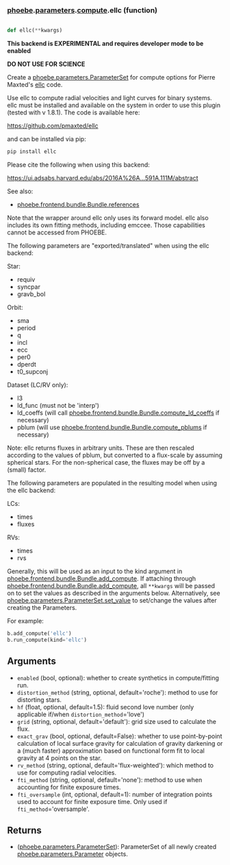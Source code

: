 ### [phoebe](phoebe.md).[parameters](phoebe.parameters.md).[compute](phoebe.parameters.compute.md).ellc (function)


```py

def ellc(**kwargs)

```



**This backend is EXPERIMENTAL and requires developer mode to be enabled**

**DO NOT USE FOR SCIENCE**

Create a [phoebe.parameters.ParameterSet](phoebe.parameters.ParameterSet.md) for compute options for Pierre
Maxted's [ellc](https://github.com/pmaxted/ellc) code.

Use ellc to compute radial velocities and light curves for binary systems.
ellc must be installed and available on the system in order to use
this plugin (tested with v 1.8.1).  The code is available here:

https://github.com/pmaxted/ellc

and can be installed via pip:

```py
pip install ellc
```

Please cite the following when using this backend:

https://ui.adsabs.harvard.edu/abs/2016A%26A...591A.111M/abstract

See also:
* [phoebe.frontend.bundle.Bundle.references](phoebe.frontend.bundle.Bundle.references.md)

Note that the wrapper around ellc only uses its forward model.
ellc also includes its own fitting methods, including emccee.
Those capabilities cannot be accessed from PHOEBE.

The following parameters are "exported/translated" when using the ellc
backend:

Star:
* requiv
* syncpar
* gravb_bol

Orbit:
* sma
* period
* q
* incl
* ecc
* per0
* dperdt
* t0_supconj

Dataset (LC/RV only):
* l3
* ld_func (must not be 'interp')
* ld_coeffs (will call [phoebe.frontend.bundle.Bundle.compute_ld_coeffs](phoebe.frontend.bundle.Bundle.compute_ld_coeffs.md) if necessary)
* pblum (will use [phoebe.frontend.bundle.Bundle.compute_pblums](phoebe.frontend.bundle.Bundle.compute_pblums.md) if necessary)

Note: ellc returns fluxes in arbitrary units.  These are then rescaled according
to the values of pblum, but converted to a flux-scale by assuming spherical stars.
For the non-spherical case, the fluxes may be off by a (small) factor.


The following parameters are populated in the resulting model when using the
ellc backend:

LCs:
* times
* fluxes

RVs:
* times
* rvs

Generally, this will be used as an input to the kind argument in
[phoebe.frontend.bundle.Bundle.add_compute](phoebe.frontend.bundle.Bundle.add_compute.md).  If attaching through
[phoebe.frontend.bundle.Bundle.add_compute](phoebe.frontend.bundle.Bundle.add_compute.md), all `**kwargs` will be
passed on to set the values as described in the arguments below.  Alternatively,
see [phoebe.parameters.ParameterSet.set_value](phoebe.parameters.ParameterSet.set_value.md) to set/change the values
after creating the Parameters.

For example:

```py
b.add_compute('ellc')
b.run_compute(kind='ellc')
```

Arguments
----------
* `enabled` (bool, optional): whether to create synthetics in compute/fitting
    run.
* `distortion_method` (string, optional, default='roche'): method to use
    for distorting stars.
* `hf` (float, optional, default=1.5): fluid second love number (only applicable
    if/when `distortion_method`='love')
* `grid` (string, optional, default='default'): grid size used to calculate the flux.
* `exact_grav` (bool, optional, default=False): whether to use point-by-point
    calculation of local surface gravity for calculation of gravity darkening
    or a (much faster) approximation based on functional form fit to local
    gravity at 4 points on the star.
* `rv_method` (string, optional, default='flux-weighted'): which method to
    use for computing radial velocities.
* `fti_method` (string, optional, default='none'): method to use when accounting
    for finite exposure times.
* `fti_oversample` (int, optional, default=1): number of integration points
    used to account for finite exposure time.  Only used if `fti_method`='oversample'.


Returns
--------
* ([phoebe.parameters.ParameterSet](phoebe.parameters.ParameterSet.md)): ParameterSet of all newly created
    [phoebe.parameters.Parameter](phoebe.parameters.Parameter.md) objects.

